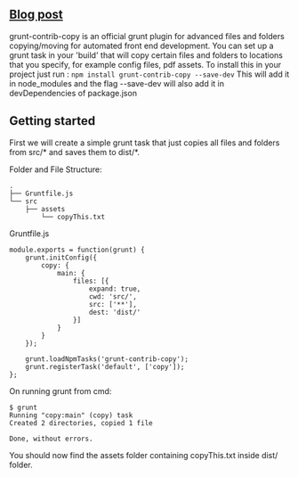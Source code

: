 ## [Blog post](http://grunt-tasks.com/grunt-contrib-imagemin/ "grunt imagemin")

grunt-contrib-copy is an official grunt plugin for advanced files and folders copying/moving for automated front end development.
You can set up a grunt task in your 'build' that will copy certain files and folders to locations that you specify, for example config files, pdf assets.
To install this in your project just run :
`npm install grunt-contrib-copy --save-dev`
This will add it in node_modules and the flag --save-dev will also add it in devDependencies of package.json

## Getting started

First we will create a simple grunt task that just copies all files and folders from src/* and saves them to dist/*.

Folder and File Structure:

```
.
├── Gruntfile.js
└── src
    ├── assets
    	└── copyThis.txt
```

Gruntfile.js
```
module.exports = function(grunt) {
	grunt.initConfig({
		copy: {
			main: {
				files: [{
					expand: true,
					cwd: 'src/',
					src: ['**'],
					dest: 'dist/'
				}]
			}
		}
	});

	grunt.loadNpmTasks('grunt-contrib-copy');
	grunt.registerTask('default', ['copy']);
};
```

On running grunt from cmd:

```
$ grunt
Running "copy:main" (copy) task
Created 2 directories, copied 1 file

Done, without errors.
```

You should now find the assets folder containing copyThis.txt inside dist/ folder.